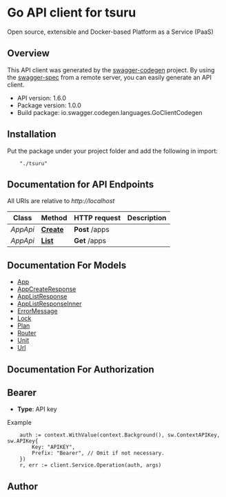 # Go API client for tsuru

Open source, extensible and Docker-based Platform as a Service (PaaS)

## Overview
This API client was generated by the [swagger-codegen](https://github.com/swagger-api/swagger-codegen) project.  By using the [swagger-spec](https://github.com/swagger-api/swagger-spec) from a remote server, you can easily generate an API client.

- API version: 1.6.0
- Package version: 1.0.0
- Build package: io.swagger.codegen.languages.GoClientCodegen

## Installation
Put the package under your project folder and add the following in import:
```
    "./tsuru"
```

## Documentation for API Endpoints

All URIs are relative to *http://localhost*

Class | Method | HTTP request | Description
------------ | ------------- | ------------- | -------------
*AppApi* | [**Create**](docs/AppApi.md#create) | **Post** /apps | 
*AppApi* | [**List**](docs/AppApi.md#list) | **Get** /apps | 


## Documentation For Models

 - [App](docs/App.md)
 - [AppCreateResponse](docs/AppCreateResponse.md)
 - [AppListResponse](docs/AppListResponse.md)
 - [AppListResponseInner](docs/AppListResponseInner.md)
 - [ErrorMessage](docs/ErrorMessage.md)
 - [Lock](docs/Lock.md)
 - [Plan](docs/Plan.md)
 - [Router](docs/Router.md)
 - [Unit](docs/Unit.md)
 - [Url](docs/Url.md)


## Documentation For Authorization

## Bearer
- **Type**: API key 

Example
```
	auth := context.WithValue(context.Background(), sw.ContextAPIKey, sw.APIKey{
		Key: "APIKEY",
		Prefix: "Bearer", // Omit if not necessary.
	})
    r, err := client.Service.Operation(auth, args)
```

## Author



